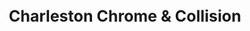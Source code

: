 ---
title: "Charleston Chrome & Collision"
url: /north-charleston/charleston-chrome-and-collision/
shop: car repair
---